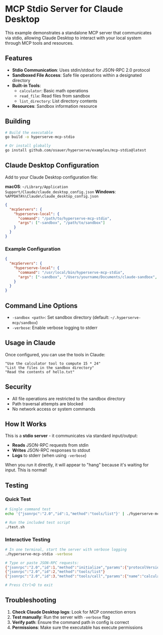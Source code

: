 # MCP Stdio Server for Claude Desktop

This example demonstrates a standalone MCP server that communicates via stdio, allowing Claude Desktop to interact with your local system through MCP tools and resources.

## Features

- **Stdio Communication**: Uses stdin/stdout for JSON-RPC 2.0 protocol
- **Sandboxed File Access**: Safe file operations within a designated directory
- **Built-in Tools**:
  - `calculator`: Basic math operations
  - `read_file`: Read files from sandbox
  - `list_directory`: List directory contents
- **Resources**: Sandbox information resource

## Building

```bash
# Build the executable
go build -o hyperserve-mcp-stdio

# Or install globally
go install github.com/osauer/hyperserve/examples/mcp-stdio@latest
```

## Claude Desktop Configuration

Add to your Claude Desktop configuration file:

**macOS**: `~/Library/Application Support/Claude/claude_desktop_config.json`
**Windows**: `%APPDATA%\Claude\claude_desktop_config.json`

```json
{
  "mcpServers": {
    "hyperserve-local": {
      "command": "/path/to/hyperserve-mcp-stdio",
      "args": ["-sandbox", "/path/to/sandbox"]
    }
  }
}
```

### Example Configuration

```json
{
  "mcpServers": {
    "hyperserve-local": {
      "command": "/usr/local/bin/hyperserve-mcp-stdio",
      "args": ["-sandbox", "/Users/yourname/Documents/claude-sandbox", "-verbose"]
    }
  }
}
```

## Command Line Options

- `-sandbox <path>`: Set sandbox directory (default: `~/.hyperserve-mcp/sandbox`)
- `-verbose`: Enable verbose logging to stderr

## Usage in Claude

Once configured, you can use the tools in Claude:

```
"Use the calculator tool to compute 15 * 24"
"List the files in the sandbox directory"
"Read the contents of hello.txt"
```

## Security

- All file operations are restricted to the sandbox directory
- Path traversal attempts are blocked
- No network access or system commands

## How It Works

This is a **stdio server** - it communicates via standard input/output:
- **Reads** JSON-RPC requests from stdin
- **Writes** JSON-RPC responses to stdout  
- **Logs** to stderr (when using `-verbose`)

When you run it directly, it will appear to "hang" because it's waiting for input. This is normal!

## Testing

### Quick Test
```bash
# Single command test
echo '{"jsonrpc":"2.0","id":1,"method":"tools/list"}' | ./hyperserve-mcp-stdio | jq

# Run the included test script
./test.sh
```

### Interactive Testing
```bash
# In one terminal, start the server with verbose logging
./hyperserve-mcp-stdio -verbose

# Type or paste JSON-RPC requests:
{"jsonrpc":"2.0","id":1,"method":"initialize","params":{"protocolVersion":"2024-11-05","capabilities":{},"clientInfo":{"name":"test","version":"1.0"}}}
{"jsonrpc":"2.0","id":2,"method":"tools/list"}
{"jsonrpc":"2.0","id":3,"method":"tools/call","params":{"name":"calculator","arguments":{"operation":"multiply","a":15,"b":4}}}

# Press Ctrl+D to exit
```

## Troubleshooting

1. **Check Claude Desktop logs**: Look for MCP connection errors
2. **Test manually**: Run the server with `-verbose` flag
3. **Verify path**: Ensure the command path in config is correct
4. **Permissions**: Make sure the executable has execute permissions